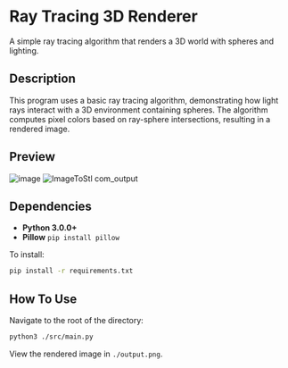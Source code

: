 # Ray Tracing 3D Renderer

A simple ray tracing algorithm that renders a 3D world with spheres and lighting.

## Description
This program uses a basic ray tracing algorithm, demonstrating how light rays interact with a 3D environment containing spheres. The algorithm computes pixel colors based on ray-sphere intersections, resulting in a rendered image.

## Preview
![image](https://github.com/user-attachments/assets/2ef9852a-04cf-40e0-8267-c63725ad2a09)
![ImageToStl com_output](https://github.com/user-attachments/assets/c6f5bd09-805a-4dad-bbfa-f4a9dd8ec567)


## Dependencies
- **Python 3.0.0+**
- **Pillow** `pip install pillow`

To install:
```bash
pip install -r requirements.txt
```

## How To Use
Navigate to the root of the directory:

```bash
python3 ./src/main.py
```

View the rendered image in `./output.png`.
